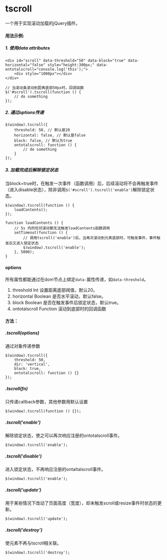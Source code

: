 tscroll 
===

一个用于实现滚动加载的jQuery插件。

#### 用法示例:

##### 1. 使用data attributes

	<div id="scroll" data-threshold="50" data-block="true" data-horizontal="false" style="height:300px;" data-ontotalscroll="console.log('this');">
		<div style="1000px"></div>
	</div>
	
	// 当滚动条滚动到距离底部50px时，回调函数
	$('#scroll').tscroll(function () {
		// do something
	});
		
##### 2. 通过options传递
	
	$(window).tscroll({
		threshold: 50, // 默认是20
		horizontal: false, // 默认是false
		block: false, // 默认为true
		ontotalscroll: function () {
			// do something
		}
	});
	
##### 3. 加载完成后解除锁定状态
当block=true时，在触发一次事件（函数调用）后，后续滚动将不会再触发事件（进入disable状态），除非调用`$('#scroll').tscroll('enable')`解除锁定状态。

	$(window).tscroll(function () { 
		loadContents(); 
	});
	
	function loadContents () {
		// 5s 内的任何滚动都无法触发loadContents函数调用 
		setTimeout(function () {
			// 调用tscroll('enable')后，当再次滚动到元素底部时，可触发事件，事件触发后又进入锁定状态
			$(window).tscroll('enable');
		}, 5000);
	}
	
#### options
所有属性都能通过在dom节点上绑定`data-`属性传递，如`data-threshold`。

1. threshold       Int        设置距离底部阀值，默认20。
2. horizontal      Boolean    是否水平滚动，默认false。 
3. block           Boolean    是否在触发事件后锁定状态，默认true。
4. ontotalscroll   Function   滚动到底部时的回调函数

#### 方法：
##### .tscroll(options)
通过对象传递参数
	
	$(window).tscroll({
		threshold: 50,
		dir: 'vertical',
		block: true,
		ontotalscroll: function () {}
	});

##### .tscroll(fn)
只传递callback参数，其他参数用默认设置

	$(window).tscroll(function () {});
	
##### .tscroll('enable')
解除锁定状态，使之可以再次响应注册的ontotalscroll事件。

	$(window).tscroll('enable');
	

##### .tscroll('disable')
进入锁定状态，不再响应注册的ontaltalscroll事件。

	$(window).tscroll('enable');
	
##### .tscroll('update')
用于某些情况下改动了页面高度（宽度），却未触发scroll或resize事件时状态的更新。

	$(window).tscroll('update');
	
##### .tscroll('destroy')
使元素不再与tscroll相关联。

	$(window).tscroll('destroy');
	


	
	
 
